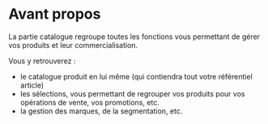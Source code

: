 # Avant propos


<p>La partie catalogue&nbsp;regroupe toutes les fonctions vous permettant de&nbsp;g&eacute;rer vos produits et leur commercialisation.&nbsp;</p>
<p>Vous y retrouverez :</p>
<ul>
<li>le&nbsp;catalogue produit en lui m&ecirc;me (qui contiendra tout votre r&eacute;f&eacute;rentiel article)</li>
<li>les s&eacute;lections, vous permettant de regrouper vos produits pour vos op&eacute;rations de vente, vos promotions, etc.</li>
<li>la gestion des marques, de la segmentation, etc.&nbsp;</li>
</ul>

